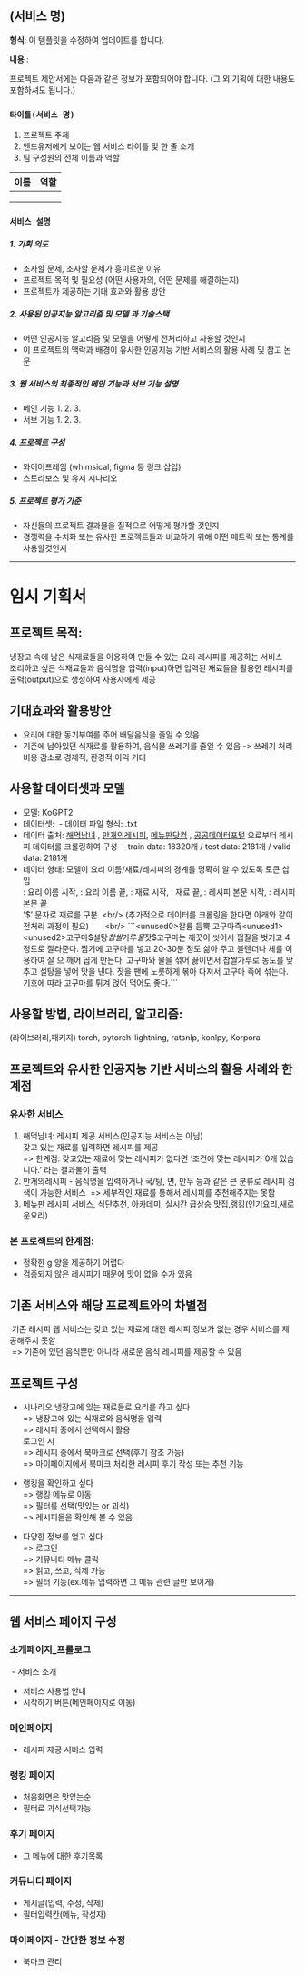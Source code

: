 ## (서비스 명)

**형식**: 이 템플릿을 수정하여 업데이트를 합니다.

**내용** :

프로젝트 제안서에는 다음과 같은 정보가 포함되어야 합니다. (그 외 기획에 대한 내용도 포함하셔도 됩니다.)

### **`타이틀(서비스 명)`**

1. 프로젝트 주제 
2. 엔드유저에게 보이는 웹 서비스 타이틀 및 한 줄 소개
3. 팀 구성원의 전체 이름과 역할

| 이름 | 역할 |
| ------ | ------ |
|     |     |
|     |     |
|     |     |


### **`서비스 설명`**

##### 1. 기획 의도
- 조사할 문제, 조사할 문제가 흥미로운 이유
- 프로젝트 목적 및 필요성 (어떤 사용자의, 어떤 문제를 해결하는지)
- 프로젝트가 제공하는 기대 효과와 활용 방안

##### 2. 사용된 인공지능 알고리즘 및 모델 과 기술스택
- 어떤 인공지능 알고리즘 및 모델을 어떻게 전처리하고 사용할 것인지
- 이 프로젝트의 맥락과 배경이 유사한 인공지능 기반 서비스의 활용 사례 및 참고 논문

##### 3. 웹 서비스의 최종적인 메인 기능과 서브 기능 설명
- 메인 기능
   1.
   2.
   3. 
- 서브 기능
   1. 
   2.
   3.

##### 4. 프로젝트 구성
- 와이어프레임 (whimsical, figma 등 링크 삽입)
- 스토리보스 및 유저 시나리오

##### 5. 프로젝트 평가 기준
- 자신들의 프로젝트 결과물을 질적으로 어떻게 평가할 것인지
- 경쟁력을 수치화 또는 유사한 프로젝트들과 비교하기 위해 어떤 메트릭 또는 통계를 사용할것인지



--- 
# 임시 기획서 

## 프로젝트 목적: 
냉장고 속에 남은 식재료들을 이용하여 만들 수 있는 요리 레시피를 제공하는 서비스<br/>
조리하고 싶은 식재료들과 음식명을 입력(input)하면 입력된 재료들을 활용한 레시피를 출력(output)으로 생성하여 사용자에게 제공

## 기대효과와 활용방안 
- 요리에 대한 동기부여를 주어 배달음식을 줄일 수 있음
- 기존에 남아있던 식재료를 활용하여, 음식물 쓰레기를 줄일 수 있음 -> 쓰레기 처리비용 감소로 경제적, 환경적 이익 기대

## 사용할 데이터셋과 모델
- 모델: KoGPT2      
- 데이터셋:  - 데이터 파일 형식: .txt  
- 데이터 출처: [해먹남녀](https://haemukja.com/) , [만개의레시피](https://www.10000recipe.com/), [메뉴판닷컴](https://www.menupan.com/) , [공공데이터포털](https://www.data.go.kr/) 으로부터 레시피 데이터를 크롤링하여 구성
 - train data: 18320개 / test data: 2181개 / valid data: 2181개 
- 데이터 형태: 모델이 요리 이름/재료/레시피의 경계를 명확히 알 수 있도록 토큰 삽입  <br/>                       <unused0> : 요리 이름 시작, <unused1> : 요리 이름 끝, <unused2>: 재료 시작, <unused3>: 재료 끝, <unused4>: 레시피 본문 시작, <unused5>: 레시피 본문 끝  <br/>
'$’ 문자로 재료를 구분  <br/>                        
(추가적으로 데이터를 크롤링을 한다면 아래와 같이 전처리 과정이 필요)       <br/>
```<unused0>칼륨 듬뿍 고구마죽<unused1><unused2>고구마$설탕$찹쌀$가루$물$잣$<unused3><unused4>고구마는 깨끗이 씻어서 껍질을 벗기고 4 정도로 잘라준다. 찜기에 고구마를 넣고 20-30분 정도 삶아 주고 블렌더나 체를 이용하여 잘 으 깨어 곱게 만든다. 고구마와 물을 섞어 끓이면서 찹쌀가루로 농도를 맞추고 설탕을 넣어 맛을 낸다. 잣을 팬에 노릇하게 볶아 다져서 고구마 죽에 섞는다. 기호에 따라 고구마를 튀겨 얹어 먹어도 좋다.<unused5>```

## 사용할 방법, 라이브러리, 알고리즘: 
(라이브러리,패키지) torch, pytorch-lightning, ratsnlp, konlpy, Korpora

## 프로젝트와 유사한 인공지능 기반 서비스의 활용 사례와 한계점 
### 유사한 서비스
1. 해먹남녀: 레시피 제공 서비스(인공지능 서비스는 아님)       
    갖고 있는 재료를 입력하면 레시피를 제공       
    => 한계점: 갖고있는 재료에 맞는 레시피가 없다면 ‘조건에 맞는 레시피가 0개 있습니다.’ 라는 결과물이 출력 
2. 만개의레시피 -  음식명을 입력하거나 국/탕, 면, 만두 등과 같은 큰 분류로 레시피 검색이 가능한 서비스
    => 세부적인 재료를 통해서 레시피를 추천해주지는 못함
3. 메뉴판
   레시피 서비스, 식단추천, 아카데미, 실시간 급상승 맛집,랭킹(인기요리,새로운요리) 

### 본 프로젝트의 한계점: 
- 정확한 g 양을 제공하기 어렵다
- 검증되지 않은 레시피기 때문에 맛이 없을 수가 있음

## 기존 서비스와 해당 프로젝트와의 차별점
 기존 레시피 웹 서비스는 갖고 있는 재료에 대한 레시피 정보가 없는 경우 서비스를 제공해주지 못함<br/>
 => 기존에 있던 음식뿐만 아니라 새로운 음식 레시피를 제공할 수 있음 

## 프로젝트 구성
- 시나리오
냉장고에 있는 재료들로 요리를 하고 싶다<br/> 
=> 냉장고에 있는 식재료와 음식명을 입력<br/>
=> 레시피 중에서 선택해서 활용<br/>
로그인 시<br/>
  => 레시피 중에서 북마크로 선택(후기 참조 가능)<br/>
  => 마이페이지에서 북마크 처리한 레시피 후기 작성 또는 추천 기능<br/>

- 랭킹을 확인하고 싶다<br/>
=>  랭킹 메뉴로 이동<br/>
=> 필터를 선택(맛있는 or 괴식)<br/>
=> 레시피들을 확인해 볼 수 있음<br/>

- 다양한 정보를 얻고 싶다<br/>
=> 로그인<br/>
=> 커뮤니티 메뉴 클릭<br/>
=> 읽고, 쓰고, 삭제 가능<br/>
=> 필터 기능(ex.메뉴 입력하면 그 메뉴 관련 글만 보이게)

---

## 웹 서비스 페이지 구성
### 소개페이지_프롤로그
 - 서비스 소개 
- 서비스 사용법 안내 
- 시작하기 버튼(메인페이지로 이동)

### 메인페이지 
- 레시피 제공 서비스 입력

### 랭킹 페이지
- 처음화면은 맛있는순
- 필터로 괴식선택가능

### 후기 페이지
- 그 메뉴에 대한 후기목록

### 커뮤니티 페이지
- 게시글(입력, 수정, 삭제)
- 필터입력칸(메뉴, 작성자)

### 마이페이지 - 간단한 정보 수정
- 북마크 관리
